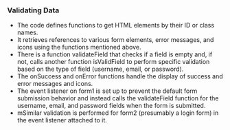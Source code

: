 ### Validating Data

- The code defines functions to get HTML elements by their ID or class names.
- It retrieves references to various form elements, error messages, and icons using the functions mentioned above.
- There is a function validateField that checks if a field is empty and, if not, calls another function isValidField to perform specific validation based on the type of field (username, email, or password).
- The onSuccess and onError functions handle the display of success and error messages and icons.
- The event listener on form1 is set up to prevent the default form submission behavior and instead calls the validateField function for the username, email, and password fields when the form is submitted.
- mSimilar validation is performed for form2 (presumably a login form) in the event listener attached to it.
